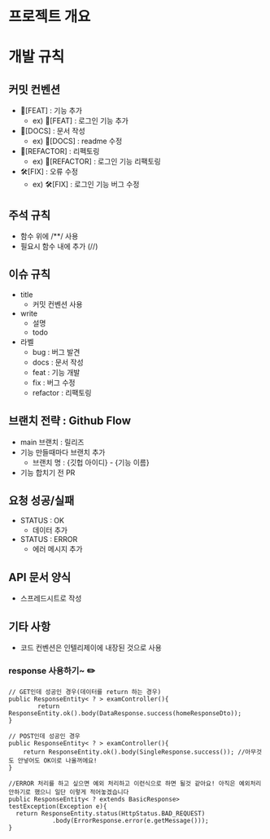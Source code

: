 # 프로젝트 개요

# 개발 규칙
## 커밋 컨벤션
- 🎉[FEAT] : 기능 추가
  - ex) 🎉[FEAT] : 로그인 기능 추가
- 📗[DOCS] : 문서 작성
  - ex) 📗[DOCS] : readme 수정
- 🎁[REFACTOR] : 리펙토링
  - ex) 🎁[REFACTOR] : 로그인 기능 리팩토링
- 🛠[FIX] : 오류 수정
  - ex) 🛠[FIX] : 로그인 기능 버그 수정

## 주석 규칙
- 함수 위에 /**/ 사용
- 필요시 함수 내에 추가 (//)

## 이슈 규칙
- title
  - 커밋 컨벤션 사용
- write
  - 설명
  - todo
- 라벨
  - bug : 버그 발견
  - docs : 문서 작성
  - feat : 기능 개발
  - fix : 버그 수정
  - refactor : 리팩토링

## 브랜치 전략 : Github Flow
- main 브랜치 : 릴리즈
- 기능 만들때마다 브랜치 추가
  - 브랜치 명 : {깃헙 아이디} - {기능 이름}
- 기능 합치기 전 PR

## 요청 성공/실패
- STATUS : OK
  - 데이터 추가
- STATUS : ERROR
  - 에러 메시지 추가

## API 문서 양식
- 스프레드시트로 작성

## 기타 사항
- 코드 컨벤션은 인텔리제이에 내장된 것으로 사용

### response 사용하기~ ✏️

```
// GET인데 성공인 경우(데이터를 return 하는 경우)
public ResponseEntity< ? > examController(){
        return ResponseEntity.ok().body(DataResponse.success(homeResponseDto));
}
```

```
// POST인데 성공인 경우
public ResponseEntity< ? > examController(){
    return ResponseEntity.ok().body(SingleResponse.success()); //아무것도 안넣어도 OK이로 나올꺼에요!
}
```

```
//ERROR 처리를 하고 싶으면 예외 처리하고 이런식으로 하면 될것 같아요! 아직은 예외처리 안하기로 했으니 일단 이렇게 적어놓겠습니다
public ResponseEntity< ? extends BasicResponse> testException(Exception e){
  return ResponseEntity.status(HttpStatus.BAD_REQUEST)
            .body(ErrorResponse.error(e.getMessage()));
}
```
